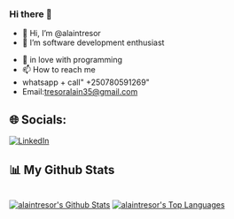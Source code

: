 ### Hi there 👋

<!--
**alaintresor/alaintresor** is a ✨ _special_ ✨ repository because its `README.md` (this file) appears on your GitHub profile.

Here are some ideas to get you started:

- 🔭 I’m currently working on ...
- 🌱 I’m currently learning ...
- 👯 I’m looking to collaborate on ...
- 🤔 I’m looking for help with ...
- 💬 Ask me about ...
- 📫 How to reach me: ...
- 😄 Pronouns: ...
- ⚡ Fun fact: ...
-->

- 👋 Hi, I’m @alaintresor
- 👀 I’m software development enthusiast 
<!-- - 🌱 I’m currently using Flutter + Django  -->
- 💞️ in love with programming
- 📫 How to reach me 
- whatsapp + call" +250780591269"
- Email:tresoralain35@gmail.com

## 🌐 Socials:
[![LinkedIn](https://img.shields.io/badge/LinkedIn-%230077B5.svg?logo=linkedin&logoColor=white)](https://www.linkedin.com/in/alain-tresor-uwineza-01a811235/) 

<!-- <p align="center">
    <a href="https://github.com/alaintresor/github-readme-streak-stats">
        <img title="🔥 Get streak stats for your profile at git.io/streak-stats" alt="alaintresor's streak" src="https://github-readme-streak-stats.herokuapp.com/?user=SubhamRaoniar28&theme=black-ice&hide_border=true&stroke=0000&background=060A0CD0"/>
    </a>
</p> -->
## 📊 My Github Stats

  <br/>
    <a href="https://github.com/alaintresor/github-readme-stats"><img alt="alaintresor's Github Stats" src="https://github-readme-stats.vercel.app/api?username=alaintresor&show_icons=true&count_private=true&theme=react&hide_border=true&bg_color=0D1117" /></a>
  <a href="https://github.com/alaintresor/github-readme-stats"><img alt="alaintresor's Top Languages" src="https://github-readme-stats.vercel.app/api/top-langs/?username=alaintresor&langs_count=8&count_private=true&layout=compact&theme=react&hide_border=true&bg_color=0D1117" /></a>
  <br/>
<div align="center">
	<br>
	<br>
	<br>
<!-- 	<img src="https://raw.githubusercontent.com/knowbee/hosting/master/assets/intore.gif" width="auto" height="100"> -->
	<br>
	<br>
	<br>
</div>
